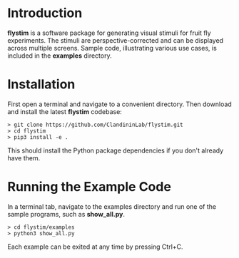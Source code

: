 # Introduction

**flystim** is a software package for generating visual stimuli for fruit fly experiments.  The stimuli are perspective-corrected and can be displayed across multiple screens.  Sample code, illustrating various use cases, is included in the **examples** directory.

# Installation

First open a terminal and navigate to a convenient directory.  Then download and install the latest **flystim** codebase:

```shell
> git clone https://github.com/ClandininLab/flystim.git
> cd flystim
> pip3 install -e .
```

This should install the Python package dependencies if you don't already have them.

# Running the Example Code

In a terminal tab, navigate to the examples directory and run one of the sample programs, such as **show_all.py**.

```shell
> cd flystim/examples
> python3 show_all.py
```

Each example can be exited at any time by pressing Ctrl+C.
